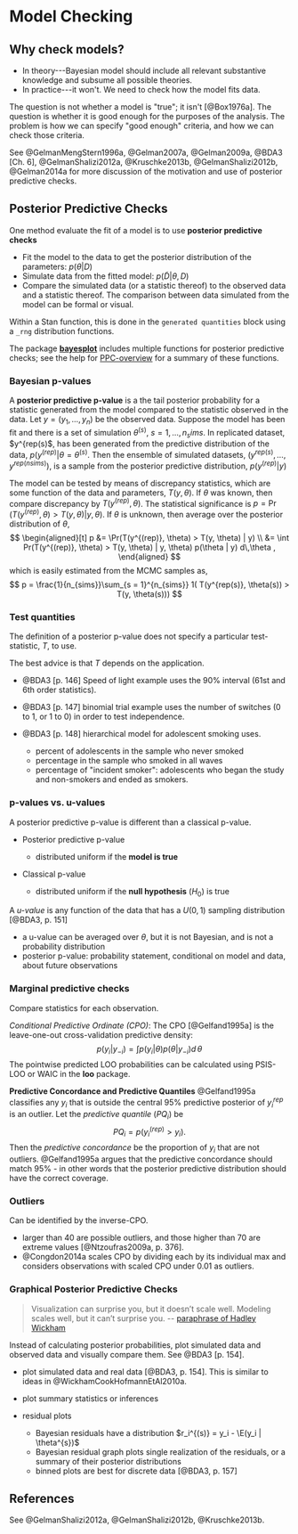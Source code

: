 
# Model Checking

## Why check models? 

-   In theory---Bayesian model should include all relevant substantive knowledge and subsume all possible theories.
-   In practice---it won't. We need to check how the model fits data.

The question is not whether a model is "true"; it isn't [@Box1976a]. 
The question is whether it is good enough for the purposes of the analysis.
The problem is how we can specify "good enough" criteria, and how we can check those criteria.


See @GelmanMengStern1996a, @Gelman2007a, @Gelman2009a, @BDA3 [Ch. 6], @GelmanShalizi2012a, @Kruschke2013b, @GelmanShalizi2012b, @Gelman2014a for more discussion of the motivation and use of posterior predictive checks.

## Posterior Predictive Checks

One method evaluate the fit of a model is to use **posterior predictive checks**

-   Fit the model to the data to get the posterior distribution of the parameters: $p(\theta | D)$
-   Simulate data from the fitted model: $p(\tilde{D} | \theta, D)$
-   Compare the simulated data (or a statistic thereof) to the observed data and a statistic thereof. The comparison between data simulated from the model can be formal or visual.

Within a Stan function, this is done in the `generated quantities` block using a `_rng` distribution functions.

The package **[bayesplot](https://cran.r-project.org/package=bayesplot)** includes multiple functions for posterior predictive checks; see the help for [PPC-overview](https://www.rdocumentation.org/packages/bayesplot//topics/PPC-overview) for a summary of these functions.

### Bayesian p-values

A **posterior predictive p-value** is a the tail posterior probability for a statistic generated from the model compared to the statistic observed in the data.
Let $y = (y_1, \dots, y_n)$ be the observed data.
Suppose the model has been fit and there is a set of simulation $\theta^(s)$, $s = 1, \dots, n_sims$.
In  replicated dataset, $y^{rep(s)$, has been generated from the predictive distribution
of the data, $p(y^{(rep)} | \theta = \theta^{(s)}$.
Then the ensemble of simulated datasets, $(y^{rep(s)}, \dots, y^{rep(nsims)})$, is a sample from the posterior predictive
distribution, $p(y^{(rep)} | y)$

The model can be tested by means of discrepancy statistics, which are some function of the data and parameters, $T(y, \theta)$.
If $\theta$ was known, then compare discrepancy by $T(y^{(rep)}, \theta)$.
The statistical significance is $p = \Pr(T(y^{(rep)}, \theta) > T(y, \theta) | y, \theta)$.
If $\theta$ is unknown, then average over the posterior distribution of $\theta$,
$$
\begin{aligned}[t]
p &= \Pr(T(y^{(rep)}, \theta) > T(y, \theta) | y) \\
&= \int Pr(T(y^{(rep)}, \theta) > T(y, \theta) | y, \theta) p(\theta | y) d\,\theta ,
\end{aligned}
$$
which is easily estimated from the MCMC samples as,
$$
p = \frac{1}{n_{sims}}\sum_{s = 1}^{n_{sims}} 1( T(y^{rep(s)}, \theta(s)) > T(y, \theta(s)))
$$

### Test quantities

The definition of a posterior p-value does not specify a particular test-statistic, $T$, to use.

The best advice is that $T$ depends on the application.

-   @BDA3 [p. 146] Speed of light example uses the 90% interval (61st and 6th order statistics).
-   @BDA3 [p. 147] binomial trial example uses the number of switches (0 to 1, or 1 to 0) in order to test independence.
-   @BDA3 [p. 148] hierarchical model for adolescent smoking uses.

    -   percent of adolescents in the sample who never smoked
    -   percentage in the sample who smoked in all waves
    -   percentage of "incident smoker": adolescents who began the study and non-smokers and ended as smokers.

### p-values vs. u-values

A posterior predictive p-value is different than a classical p-value.

- Posterior predictive p-value

    -   distributed uniform if the **model is true**

- Classical p-value

    -   distributed uniform if the **null hypothesis** ($H_0$) is true
    
A *u-value* is any function of the data that has a $U(0, 1)$ sampling distribution [@BDA3, p. 151]

-   a u-value can be averaged over $\theta$, but it is not Bayesian, and is not a probability distribution
-   posterior p-value: probability statement, conditional on model and data, about future observations

### Marginal predictive checks

Compare statistics for each observation.

*Conditional Predictive Ordinate (CPO)*: 
The CPO [@Gelfand1995a] is the leave-one-out cross-validation predictive density:
$$
p(y_i | y_{-i}) = \int p(y_i | \theta) p(\theta | y_{-i}) d\,\theta
$$
The pointwise predicted LOO probabilities can be calculated using PSIS-LOO or WAIC in the **loo** package.

<!-- The sum of the logged CPOs can be an estimator of the log marginal likelihood and is called the log pseudo marginal likelihood. The ratio of PsMLs can be used as a surrogate for a Bayes Factor (pseudo Bayes Factor) (LaplaceDemon p. 20) -->

**Predictive Concordance and Predictive Quantiles** @Gelfand1995a classifies any $y_i$ that is outside the central 95% predictive posterior of $y^{rep}_i$ is an outlier.
Let the *predictive quantile* ($PQ_i$) be
$$
PQ_i = p(y_i^{(rep)} > y_i) .
$$
Then the *predictive concordance* be the proportion of $y_i$ that are not outliers. @Gelfand1995a argues that the predictive concordance should match 95% - in other words that the posterior predictive distribution should have the correct coverage.


### Outliers

Can be identified by the inverse-CPO. 

-   larger than 40 are possible outliers, and those higher than 70 are extreme values [@Ntzoufras2009a, p. 376].
-   @Congdon2014a scales CPO by dividing each by its individual max and considers observations with scaled CPO under 0.01 as outliers.

### Graphical Posterior Predictive Checks

> Visualization can surprise you, but it doesn’t scale well. Modeling scales well, but it can’t surprise you. -- [paraphrase of Hadley Wickham](https://www.johndcook.com/blog/2013/02/07/visualization-modeling-and-surprises/)

Instead of calculating posterior probabilities, plot simulated data and observed data and visually compare them. See @BDA3 [p. 154].

-   plot simulated data and real data [@BDA3, p. 154]. This is similar to ideas in @WickhamCookHofmannEtAl2010a.
-   plot summary statistics or inferences
-   residual plots

    -   Bayesian residuals have a distribution $r_i^{(s)} = y_i - \E(y_i | \theta^{s})$
    -   Bayesian residual graph plots single realization of the residuals, or a summary of their posterior distributions
    -   binned plots are best for discrete data [@BDA3, p. 157]

<!--
## Average Predictive Comparisons

From @GelmanHill [Ch 21.4]
Let $u$ be the input of interest, and $v$ be all other inputs, so that $x = (u, v)$.
$$
b_u(u^{(lo)}, u^{(hi)}, v, \theta) = \frac{E(y | u^{(hi)}, v, \theta) - E(y | u^{(lo)}, v, \theta)}{u^{(hi)} - u^{(lo)}}
$$
the the average predictive difference per unit change in $u$ is,
$$
B_{u}(u^{(lo)}, u^{(hi)}) = \frac{1}{n} \sum_{i = 1}^n b_u(u^{(lo)}, u^{(hi)}, v_i, \theta) .
$$
This can be adjusted to use observed (weighted) differences of $u$ for each point.
See the Gelman paper on it.
-->

## References

See @GelmanShalizi2012a, @GelmanShalizi2012b, @Kruschke2013b.
